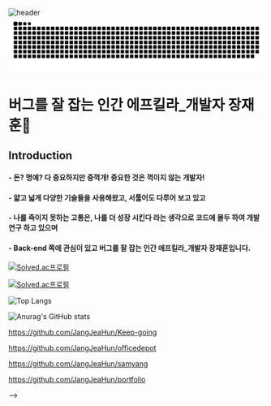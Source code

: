  ![header](https://capsule-render.vercel.app/api?type=waving&color=gradient&height=300&section=header&text=JaeHunJang%20&fontSize=90&animation=blinking)
![snake gif](https://github.com/jxehxn/jxehxn/blob/output/github-contribution-grid-snake.svg)

<div align=left>
  
  #  버그를 잘 잡는 인간 에프킬라_개발자 장재훈👋 
  
<h2>Introduction</h2>
  
  #### - 돈? 명예? 다 중요하지만 중꺽개! 중요한 것은 꺽이지 않는 개발자!
  
  #### - 얇고 넓게 다양한 기술들을 사용해왔고, 서툴어도 다루어 보고 있고

  #### - 나를 죽이지 못하는 고통은, 나를 더 성장 시킨다 라는 생각으로 코드에 몰두 하여 개발 연구 하고 있으며
  
  #### - Back-end 쪽에 관심이 있고 버그를 잘 잡는 인간 에프킬라_개발자 장재훈입니다.


</div>

<!-- 



      
**jxehxn/jxehxn** is a ✨ _special_ ✨ repository because its `README.md` (this file) appears on your GitHub profile.

Here are some ideas to get you started:

<div>
[![Anurag's GitHub stats](https://github-readme-stats.vercel.app/api?username=jxehxn)](https://github.com/jxehxn) [![Top Langs](https://github-readme-stats.vercel.app/api/top-langs/?username=jxehxn&layout=compact)](https://github.com/jxehxn) ![header](https://capsule-render.vercel.app/api?type=waving&color=gradient&height=300&section=header&text=JaeHunJang%20&fontSize=90&animation=blinking)

- 🔭 I’m currently working on ...
- 🌱 I’m currently learning ...
- 👯 I’m looking to collaborate on ...
- 🤔 I’m looking for help with ...
- 💬 Ask me about ...
- 📫 How to reach me: ...
- 😄 Pronouns: ...
- ⚡ Fun fact: ...
-->
[![Solved.ac프로필](http://mazassumnida.wtf/api/mini/generate_badge?boj=luvsoul)](https://solved.ac/luvsoul)

[![Solved.ac프로필](http://mazassumnida.wtf/api/v2/generate_badge?boj=luvsoul)](https://solved.ac/luvsoul)

![Top Langs](https://github-readme-stats.vercel.app/api/top-langs/?username=jxehxn&layout=compact)

![Anurag's GitHub stats](https://github-readme-stats.vercel.app/api?username=jxehxn&show_icons=true&theme=dark)





https://github.com/JangJeaHun/Keep-going

https://github.com/JangJeaHun/officedepot

https://github.com/JangJeaHun/samyang

https://github.com/JangJeaHun/portfolio

-->
</div>
